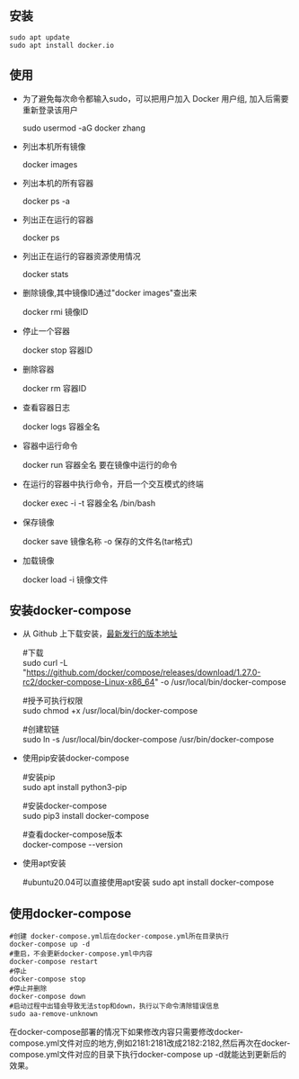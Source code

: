 ## 安装

	sudo apt update
	sudo apt install docker.io
	
## 使用
+ 为了避免每次命令都输入sudo，可以把用户加入 Docker 用户组, 加入后需要重新登录该用户

	sudo usermod -aG docker zhang

+ 列出本机所有镜像

	docker images

+ 列出本机的所有容器

	docker ps -a

+ 列出正在运行的容器

	docker ps

+ 列出正在运行的容器资源使用情况

	docker stats

+ 删除镜像,其中镜像ID通过"docker images"查出来

	docker rmi 镜像ID

+ 停止一个容器

	docker stop 容器ID

+ 删除容器

	docker rm 容器ID

+ 查看容器日志

	docker logs 容器全名

+ 容器中运行命令

	docker run 容器全名 要在镜像中运行的命令

+ 在运行的容器中执行命令，开启一个交互模式的终端

	docker exec -i -t  容器全名 /bin/bash

+ 保存镜像

	docker save 镜像名称  -o  保存的文件名(tar格式)

+ 加载镜像

	docker load -i 镜像文件

## 安装docker-compose
+ 从 Github 上下载安装，[最新发行的版本地址](https://github.com/docker/compose/releases)

	#下载  
	sudo curl -L "https://github.com/docker/compose/releases/download/1.27.0-rc2/docker-compose-Linux-x86_64" -o /usr/local/bin/docker-compose

	#授予可执行权限  
	sudo chmod +x /usr/local/bin/docker-compose

	#创建软链  
	sudo ln -s /usr/local/bin/docker-compose /usr/bin/docker-compose


+ 使用pip安装docker-compose

	#安装pip  
	sudo apt install python3-pip

	#安装docker-compose  
	sudo pip3 install docker-compose

	#查看docker-compose版本  
	docker-compose --version

+ 使用apt安装

	#ubuntu20.04可以直接使用apt安装
	sudo apt install docker-compose


## 使用docker-compose

	#创建 docker-compose.yml后在docker-compose.yml所在目录执行  
	docker-compose up -d
	#重启，不会更新docker-compose.yml中内容
	docker-compose restart
	#停止
	docker-compose stop
	#停止并删除
	docker-compose down
	#启动过程中出错会导致无法stop和down，执行以下命令清除错误信息
	sudo aa-remove-unknown


在docker-compose部署的情况下如果修改内容只需要修改docker-compose.yml文件对应的地方,例如2181:2181改成2182:2182,然后再次在docker-compose.yml文件对应的目录下执行docker-compose up -d就能达到更新后的效果。
